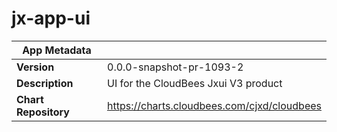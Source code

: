 # jx-app-ui

|App Metadata||
|---|---|
| **Version** | 0.0.0-snapshot-pr-1093-2 |
| **Description** | UI for the CloudBees Jxui V3 product |
| **Chart Repository** | https://charts.cloudbees.com/cjxd/cloudbees |
